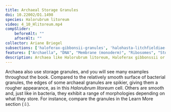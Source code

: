 ```yaml
---
title: Archaeal Storage Granules
doi: 10.22002/D1.1498
species: Halorubrum litoreum
video: 4_10_Hlitoreum.mp4
compSlider:
    beforeAlt: ""
    afterAlt: ""
collector: Ariane Briegel
subsections: ['haloferax-gibbonsii-granules', 'halohasta-litchfieldiae-granules']
features: ["Archaella", "DNA", "Membrane (monoderm)", "Ribosomes", "Storage granules", "Surface layer", "Unidentified structures"]
description: Archaea like Halorubrum litoreum, Haloferax gibbonssii or Halohasta litchfieldiae use storage granules to stockpile nutrients
---
```


Archaea also use storage granules, and you will see many examples throughout the book. Compared to the relatively smooth surface of bacterial granules, the edges of some archaeal granules are spikier, giving them a rougher appearance, as in this *Halorubrum litoreum* cell. Others are smooth and, just like in bacteria, they exhibit a range of morphologies depending on what they store. For instance, compare the granules in the Learn More section (⇩).

